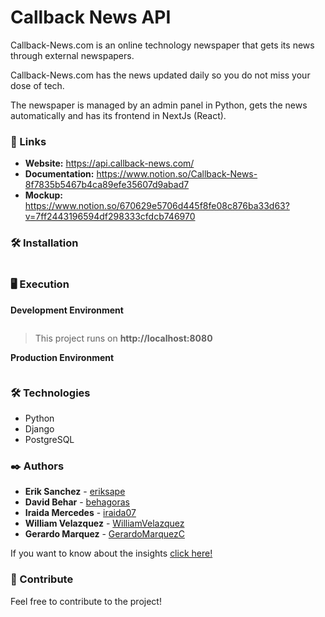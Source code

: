 # Callback News API

Callback-News.com is an online technology newspaper that gets its news through external newspapers.


Callback-News.com has the news updated daily so you do not miss your dose of tech.


The newspaper is managed by an admin panel in Python, gets the news automatically and has its frontend in NextJs (React).

### 🚀 Links

 * **Website:** https://api.callback-news.com/
 * **Documentation:** https://www.notion.so/Callback-News-8f7835b5467b4ca89efe35607d9abad7
 * **Mockup:** https://www.notion.so/670629e5706d445f8fe08c876ba33d63?v=7ff2443196594df298333cfdcb746970

### 🛠 Installation
```

```

### 🖥 Execution

**Development Environment**
```

```

>This project runs on **http://localhost:8080**

**Production Environment**

```

```


### 🛠️ Technologies

  * Python
  * Django
  * PostgreSQL

### ✒️ Authors

* **Erik Sanchez** - [eriksape](https://github.com/eriksape)
* **David Behar** - [behagoras](https://github.com/behagoras)
* **Iraida Mercedes** - [iraida07](https://github.com/iraida07)
* **William Velazquez** - [WilliamVelazquez](https://github.com/WilliamVelazquez)
* **Gerardo Marquez** - [GerardoMarquezC](https://github.com/GerardoMarquezC)

If you want to know about the insights [click here!](https://github.com/callback-demons/callback-news-api/pulse/monthly)

### 🎁 Contribute

Feel free to contribute to the project!